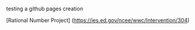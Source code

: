 testing a github pages creation

[Rational Number Project] (https://ies.ed.gov/ncee/wwc/Intervention/304)
